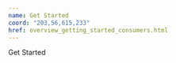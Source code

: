 ```yaml
---
name: Get Started
coord: "203,56,615,233"
href: overview_getting_started_consumers.html
---
```

Get Started
